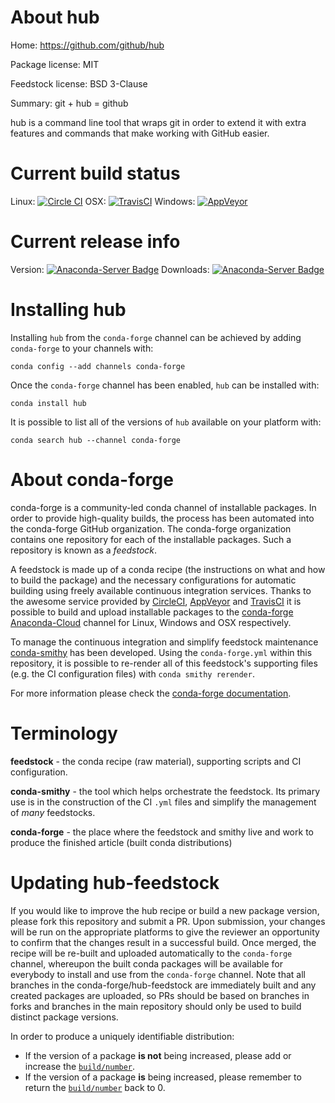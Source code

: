 About hub
=========

Home: https://github.com/github/hub

Package license: MIT

Feedstock license: BSD 3-Clause

Summary: git + hub = github

hub is a command line tool that wraps git in order to extend it with
extra features and commands that make working with GitHub easier.


Current build status
====================

Linux: [![Circle CI](https://circleci.com/gh/conda-forge/hub-feedstock.svg?style=shield)](https://circleci.com/gh/conda-forge/hub-feedstock)
OSX: [![TravisCI](https://travis-ci.org/conda-forge/hub-feedstock.svg?branch=master)](https://travis-ci.org/conda-forge/hub-feedstock)
Windows: [![AppVeyor](https://ci.appveyor.com/api/projects/status/github/conda-forge/hub-feedstock?svg=True)](https://ci.appveyor.com/project/conda-forge/hub-feedstock/branch/master)

Current release info
====================
Version: [![Anaconda-Server Badge](https://anaconda.org/conda-forge/hub/badges/version.svg)](https://anaconda.org/conda-forge/hub)
Downloads: [![Anaconda-Server Badge](https://anaconda.org/conda-forge/hub/badges/downloads.svg)](https://anaconda.org/conda-forge/hub)

Installing hub
==============

Installing `hub` from the `conda-forge` channel can be achieved by adding `conda-forge` to your channels with:

```
conda config --add channels conda-forge
```

Once the `conda-forge` channel has been enabled, `hub` can be installed with:

```
conda install hub
```

It is possible to list all of the versions of `hub` available on your platform with:

```
conda search hub --channel conda-forge
```


About conda-forge
=================

conda-forge is a community-led conda channel of installable packages.
In order to provide high-quality builds, the process has been automated into the
conda-forge GitHub organization. The conda-forge organization contains one repository
for each of the installable packages. Such a repository is known as a *feedstock*.

A feedstock is made up of a conda recipe (the instructions on what and how to build
the package) and the necessary configurations for automatic building using freely
available continuous integration services. Thanks to the awesome service provided by
[CircleCI](https://circleci.com/), [AppVeyor](http://www.appveyor.com/)
and [TravisCI](https://travis-ci.org/) it is possible to build and upload installable
packages to the [conda-forge](https://anaconda.org/conda-forge)
[Anaconda-Cloud](http://docs.anaconda.org/) channel for Linux, Windows and OSX respectively.

To manage the continuous integration and simplify feedstock maintenance
[conda-smithy](http://github.com/conda-forge/conda-smithy) has been developed.
Using the ``conda-forge.yml`` within this repository, it is possible to re-render all of
this feedstock's supporting files (e.g. the CI configuration files) with ``conda smithy rerender``.

For more information please check the [conda-forge documentation](https://conda-forge.org/docs/).

Terminology
===========

**feedstock** - the conda recipe (raw material), supporting scripts and CI configuration.

**conda-smithy** - the tool which helps orchestrate the feedstock.
                   Its primary use is in the construction of the CI ``.yml`` files
                   and simplify the management of *many* feedstocks.

**conda-forge** - the place where the feedstock and smithy live and work to
                  produce the finished article (built conda distributions)


Updating hub-feedstock
======================

If you would like to improve the hub recipe or build a new
package version, please fork this repository and submit a PR. Upon submission,
your changes will be run on the appropriate platforms to give the reviewer an
opportunity to confirm that the changes result in a successful build. Once
merged, the recipe will be re-built and uploaded automatically to the
`conda-forge` channel, whereupon the built conda packages will be available for
everybody to install and use from the `conda-forge` channel.
Note that all branches in the conda-forge/hub-feedstock are
immediately built and any created packages are uploaded, so PRs should be based
on branches in forks and branches in the main repository should only be used to
build distinct package versions.

In order to produce a uniquely identifiable distribution:
 * If the version of a package **is not** being increased, please add or increase
   the [``build/number``](http://conda.pydata.org/docs/building/meta-yaml.html#build-number-and-string).
 * If the version of a package **is** being increased, please remember to return
   the [``build/number``](http://conda.pydata.org/docs/building/meta-yaml.html#build-number-and-string)
   back to 0.